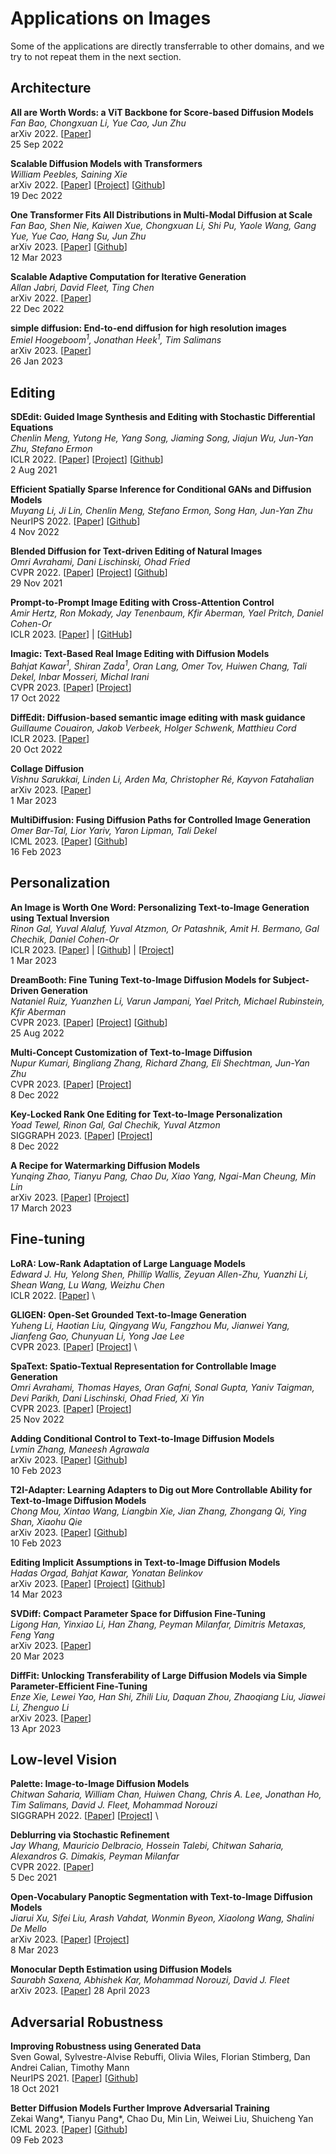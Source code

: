 # Applications on Images

Some of the applications are directly transferrable to other domains, and we try to not repeat them in the next section.

## Architecture

**All are Worth Words: a ViT Backbone for Score-based Diffusion Models** \
*Fan Bao, Chongxuan Li, Yue Cao, Jun Zhu* \
arXiv 2022. [[Paper](https://arxiv.org/abs/2209.12152)] \
25 Sep 2022

**Scalable Diffusion Models with Transformers** \
*William Peebles, Saining Xie* \
arXiv 2022. [[Paper](https://arxiv.org/abs/2212.09748)] [[Project](https://www.wpeebles.com/DiT)] [[Github](https://github.com/facebookresearch/DiT)] \
19 Dec 2022

**One Transformer Fits All Distributions in Multi-Modal Diffusion at Scale** \
*Fan Bao, Shen Nie, Kaiwen Xue, Chongxuan Li, Shi Pu, Yaole Wang, Gang Yue, Yue Cao, Hang Su, Jun Zhu* \
arXiv 2023. [[Paper](https://arxiv.org/abs/2303.06555)] [[Github](https://github.com/thu-ml/unidiffuser)] \
12 Mar 2023

**Scalable Adaptive Computation for Iterative Generation** \
*Allan Jabri, David Fleet, Ting Chen* \
arXiv 2022. [[Paper](https://arxiv.org/abs/2212.11972)] \
22 Dec 2022

**simple diffusion: End-to-end diffusion for high resolution images** \
*Emiel Hoogeboom<sup>1</sup>, Jonathan Heek<sup>1</sup>, Tim Salimans* \
arXiv 2023. [[Paper](https://arxiv.org/abs/2301.11093)] \
26 Jan 2023


## Editing

**SDEdit: Guided Image Synthesis and Editing with Stochastic Differential Equations** \
*Chenlin Meng, Yutong He, Yang Song, Jiaming Song, Jiajun Wu, Jun-Yan Zhu, Stefano Ermon* \
ICLR  2022. [[Paper](https://arxiv.org/abs/2108.01073)] [[Project](https://sde-image-editing.github.io/)] [[Github](https://github.com/ermongroup/SDEdit)] \
2 Aug 2021

**Efficient Spatially Sparse Inference for Conditional GANs and Diffusion Models** \
*Muyang Li, Ji Lin, Chenlin Meng, Stefano Ermon, Song Han, Jun-Yan Zhu* \
NeurIPS 2022. [[Paper](https://arxiv.org/abs/2211.02048)] [[Github](https://github.com/lmxyy/sige)] \
4 Nov 2022

**Blended Diffusion for Text-driven Editing of Natural Images** \
*Omri Avrahami, Dani Lischinski, Ohad Fried* \
CVPR  2022. [[Paper](https://arxiv.org/abs/2111.14818)] [[Project](https://omriavrahami.com/blended-diffusion-page/)] [[Github](https://github.com/omriav/blended-diffusion)] \
29 Nov 2021

**Prompt-to-Prompt Image Editing with Cross-Attention Control** \
*Amir Hertz, Ron Mokady, Jay Tenenbaum, Kfir Aberman, Yael Pritch, Daniel Cohen-Or* \
ICLR 2023. [[Paper](https://prompt-to-prompt.github.io/ptp_files/Prompt-to-Prompt_preprint.pdf)] | [[GitHub](https://github.com/google/prompt-to-prompt/)]

**Imagic: Text-Based Real Image Editing with Diffusion Models** \
*Bahjat Kawar<sup>1</sup>, Shiran Zada<sup>1</sup>, Oran Lang, Omer Tov, Huiwen Chang, Tali Dekel, Inbar Mosseri, Michal Irani* \
CVPR 2023. [[Paper](https://arxiv.org/abs/2210.09276)] [[Project](https://imagic-editing.github.io/)] \
17 Oct 2022

**DiffEdit: Diffusion-based semantic image editing with mask guidance** \
*Guillaume Couairon, Jakob Verbeek, Holger Schwenk, Matthieu Cord* \
ICLR 2023. [[Paper](https://arxiv.org/abs/2210.11427)] \
20 Oct 2022

**Collage Diffusion** \
*Vishnu Sarukkai, Linden Li, Arden Ma, Christopher Ré, Kayvon Fatahalian* \
arXiv 2023. [[Paper](https://arxiv.org/abs/2303.00262)] \
1 Mar 2023

**MultiDiffusion: Fusing Diffusion Paths for Controlled Image Generation** \
*Omer Bar-Tal, Lior Yariv, Yaron Lipman, Tali Dekel* \
ICML 2023. [[Paper](https://arxiv.org/abs/2302.08113)] [[Github](https://github.com/omerbt/MultiDiffusion)] \
16 Feb 2023


## Personalization

**An Image is Worth One Word: Personalizing Text-to-Image Generation using Textual Inversion** \
*Rinon Gal, Yuval Alaluf, Yuval Atzmon, Or Patashnik, Amit H. Bermano, Gal Chechik, Daniel Cohen-Or* \
ICLR 2023. [[Paper](https://arxiv.org/abs/2208.01618)] | [[Github](https://github.com/rinongal/textual_inversion)] | [[Project](https://textual-inversion.github.io/)] \
1 Mar 2023

**DreamBooth: Fine Tuning Text-to-Image Diffusion Models for Subject-Driven Generation** \
*Nataniel Ruiz, Yuanzhen Li, Varun Jampani, Yael Pritch, Michael Rubinstein, Kfir Aberman* \
CVPR 2023. [[Paper](https://arxiv.org/abs/2208.12242)] [[Project](https://dreambooth.github.io/)] [[Github](https://github.com/Victarry/stable-dreambooth)] \
25 Aug 2022

**Multi-Concept Customization of Text-to-Image Diffusion** \
*Nupur Kumari, Bingliang Zhang, Richard Zhang, Eli Shechtman, Jun-Yan Zhu* \
CVPR 2023. [[Paper](https://arxiv.org/abs/2212.04488)] [[Project](https://www.cs.cmu.edu/~custom-diffusion/)] \
8 Dec 2022

**Key-Locked Rank One Editing for Text-to-Image Personalization** \
*Yoad Tewel, Rinon Gal, Gal Chechik, Yuval Atzmon* \
SIGGRAPH 2023. [[Paper](https://arxiv.org/abs/2305.01644)] [[Project](https://research.nvidia.com/labs/par/Perfusion/)] \
8 Dec 2022

**A Recipe for Watermarking Diffusion Models** \
*Yunqing Zhao, Tianyu Pang, Chao Du, Xiao Yang, Ngai-Man Cheung, Min Lin* \
arXiv 2023. [[Paper](https://arxiv.org/abs/2303.10137)] [[Project](https://github.com/yunqing-me/WatermarkDM)] \
17 March 2023


## Fine-tuning

**LoRA: Low-Rank Adaptation of Large Language Models** \
*Edward J. Hu, Yelong Shen, Phillip Wallis, Zeyuan Allen-Zhu, Yuanzhi Li, Shean Wang, Lu Wang, Weizhu Chen* \
ICLR 2022. [[Paper](https://arxiv.org/abs/2106.09685)] \

**GLIGEN: Open-Set Grounded Text-to-Image Generation** \
*Yuheng Li, Haotian Liu, Qingyang Wu, Fangzhou Mu, Jianwei Yang, Jianfeng Gao, Chunyuan Li, Yong Jae Lee* \
CVPR 2023. [[Paper](https://arxiv.org/abs/2301.07093)] [[Project](https://gligen.github.io/)] \

**SpaText: Spatio-Textual Representation for Controllable Image Generation** \
*Omri Avrahami, Thomas Hayes, Oran Gafni, Sonal Gupta, Yaniv Taigman, Devi Parikh, Dani Lischinski, Ohad Fried, Xi Yin* \
CVPR  2023. [[Paper](https://arxiv.org/abs/2211.14305)] [[Project](https://omriavrahami.com/spatext/)] \
25 Nov 2022

**Adding Conditional Control to Text-to-Image Diffusion Models** \
*Lvmin Zhang, Maneesh Agrawala* \
arXiv 2023. [[Paper](https://arxiv.org/abs/2302.05543)] [[Github](https://github.com/lllyasviel/ControlNet)] \
10 Feb 2023

**T2I-Adapter: Learning Adapters to Dig out More Controllable Ability for Text-to-Image Diffusion Models** \
*Chong Mou, Xintao Wang, Liangbin Xie, Jian Zhang, Zhongang Qi, Ying Shan, Xiaohu Qie* \
arXiv 2023. [[Paper](https://arxiv.org/abs/2302.08453)] [[Github](https://github.com/TencentARC/T2I-Adapter)] \
10 Feb 2023

**Editing Implicit Assumptions in Text-to-Image Diffusion Models** \
*Hadas Orgad, Bahjat Kawar, Yonatan Belinkov* \
arXiv 2023. [[Paper](https://arxiv.org/abs/2303.08084)] [[Project](https://time-diffusion.github.io/)] [[Github](https://github.com/bahjat-kawar/time-diffusion)]  \
14 Mar 2023

**SVDiff: Compact Parameter Space for Diffusion Fine-Tuning** \
*Ligong Han, Yinxiao Li, Han Zhang, Peyman Milanfar, Dimitris Metaxas, Feng Yang* \
arXiv 2023. [[Paper](https://arxiv.org/abs/2303.11305)] \
20 Mar 2023

**DiffFit: Unlocking Transferability of Large Diffusion Models via Simple Parameter-Efficient Fine-Tuning** \
*Enze Xie, Lewei Yao, Han Shi, Zhili Liu, Daquan Zhou, Zhaoqiang Liu, Jiawei Li, Zhenguo Li* \
arXiv 2023. [[Paper](https://arxiv.org/abs/2304.06648)] \
13 Apr 2023


## Low-level Vision

**Palette: Image-to-Image Diffusion Models** \
*Chitwan Saharia, William Chan, Huiwen Chang, Chris A. Lee, Jonathan Ho, Tim Salimans, David J. Fleet, Mohammad Norouzi*\
SIGGRAPH 2022. [[Paper](https://arxiv.org/abs/2111.05826)] [[Project](https://iterative-refinement.github.io/palette/)] \

**Deblurring via Stochastic Refinement** \
*Jay Whang, Mauricio Delbracio, Hossein Talebi, Chitwan Saharia, Alexandros G. Dimakis, Peyman Milanfar* \
CVPR 2022. [[Paper](https://arxiv.org/abs/2112.02475)]  \
5 Dec 2021

**Open-Vocabulary Panoptic Segmentation with Text-to-Image Diffusion Models** \
*Jiarui Xu, Sifei Liu, Arash Vahdat, Wonmin Byeon, Xiaolong Wang, Shalini De Mello* \
arXiv 2023. [[Paper](https://arxiv.org/abs/2303.04803)] [[Project](https://jerryxu.net/ODISE/)] \
8 Mar 2023

**Monocular Depth Estimation using Diffusion Models** \
*Saurabh Saxena, Abhishek Kar, Mohammad Norouzi, David J. Fleet* \
arXiv 2023. [[Paper](https://arxiv.org/abs/2302.14816)]
28 April 2023


## Adversarial Robustness

**Improving Robustness using Generated Data** \
Sven Gowal, Sylvestre-Alvise Rebuffi, Olivia Wiles, Florian Stimberg, Dan Andrei Calian, Timothy Mann \
NeurIPS 2021. [[Paper](https://arxiv.org/abs/2110.09468)] [[Github](https://github.com/deepmind/deepmind-research/tree/master/adversarial_robustness)] \
18 Oct 2021

**Better Diffusion Models Further Improve Adversarial Training** \
Zekai Wang*, Tianyu Pang*, Chao Du, Min Lin, Weiwei Liu, Shuicheng Yan \
ICML 2023. [[Paper](https://arxiv.org/pdf/2302.04638.pdf)] [[Github](https://github.com/wzekai99/DM-Improves-AT)] \
09 Feb 2023
